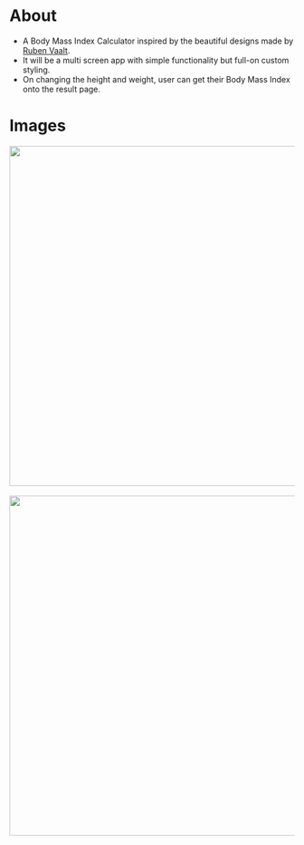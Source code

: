 # About

* A Body Mass Index Calculator inspired by the beautiful designs made by [Ruben Vaalt](https://dribbble.com/shots/4585382-Simple-BMI-Calculator). 
* It will be a multi screen app with simple functionality but full-on custom styling. 
* On changing the height and weight, user can get their Body Mass Index onto the result page.
# Images

<img src="https://user-images.githubusercontent.com/86222915/126340364-5e3b743c-cf10-4510-9edd-eb0012a44a76.png"  height="600">&nbsp; &nbsp; &nbsp; &nbsp; &nbsp;<img src="https://user-images.githubusercontent.com/86222915/126340441-1d224a98-3982-4b85-a2fe-d2e32892d99d.png"  height="600">


